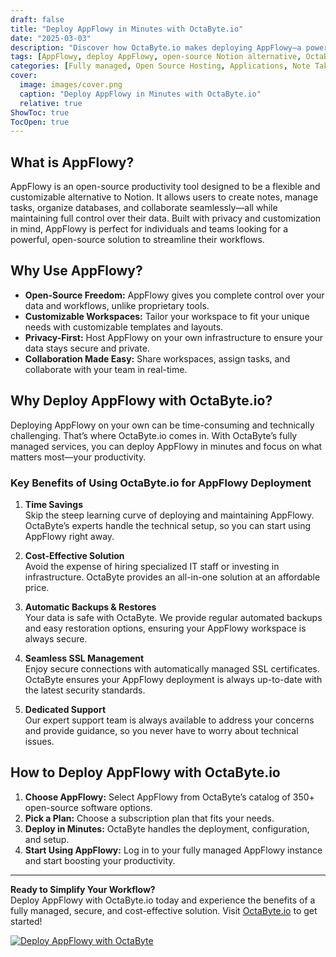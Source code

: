 ```yaml
---
draft: false
title: "Deploy AppFlowy in Minutes with OctaByte.io"
date: "2025-03-03"
description: "Discover how OctaByte.io makes deploying AppFlowy—a powerful open-source alternative to Notion—effortless. Save time, reduce costs, and enjoy fully managed services with automatic backups, SSL management, and expert support."
tags: [AppFlowy, deploy AppFlowy, open-source Notion alternative, OctaByte, managed open-source software, AppFlowy deployment, time-saving software solutions, cost-effective software hosting, automatic backups, SSL management, open-source software support]
categories: [Fully managed, Open Source Hosting, Applications, Note Taking, Project Management]
cover:
  image: images/cover.png
  caption: "Deploy AppFlowy in Minutes with OctaByte.io"
  relative: true
ShowToc: true
TocOpen: true
---
```



## What is AppFlowy?

AppFlowy is an open-source productivity tool designed to be a flexible and customizable alternative to Notion. It allows users to create notes, manage tasks, organize databases, and collaborate seamlessly—all while maintaining full control over their data. Built with privacy and customization in mind, AppFlowy is perfect for individuals and teams looking for a powerful, open-source solution to streamline their workflows.

## Why Use AppFlowy?

- **Open-Source Freedom:** AppFlowy gives you complete control over your data and workflows, unlike proprietary tools.
- **Customizable Workspaces:** Tailor your workspace to fit your unique needs with customizable templates and layouts.
- **Privacy-First:** Host AppFlowy on your own infrastructure to ensure your data stays secure and private.
- **Collaboration Made Easy:** Share workspaces, assign tasks, and collaborate with your team in real-time.

## Why Deploy AppFlowy with OctaByte.io?

Deploying AppFlowy on your own can be time-consuming and technically challenging. That’s where OctaByte.io comes in. With OctaByte’s fully managed services, you can deploy AppFlowy in minutes and focus on what matters most—your productivity.

### Key Benefits of Using OctaByte.io for AppFlowy Deployment

1. **Time Savings**  
   Skip the steep learning curve of deploying and maintaining AppFlowy. OctaByte’s experts handle the technical setup, so you can start using AppFlowy right away.

2. **Cost-Effective Solution**  
   Avoid the expense of hiring specialized IT staff or investing in infrastructure. OctaByte provides an all-in-one solution at an affordable price.

3. **Automatic Backups & Restores**  
   Your data is safe with OctaByte. We provide regular automated backups and easy restoration options, ensuring your AppFlowy workspace is always secure.

4. **Seamless SSL Management**  
   Enjoy secure connections with automatically managed SSL certificates. OctaByte ensures your AppFlowy deployment is always up-to-date with the latest security standards.

5. **Dedicated Support**  
   Our expert support team is always available to address your concerns and provide guidance, so you never have to worry about technical issues.

## How to Deploy AppFlowy with OctaByte.io

1. **Choose AppFlowy:** Select AppFlowy from OctaByte’s catalog of 350+ open-source software options.
2. **Pick a Plan:** Choose a subscription plan that fits your needs.
3. **Deploy in Minutes:** OctaByte handles the deployment, configuration, and setup.
4. **Start Using AppFlowy:** Log in to your fully managed AppFlowy instance and start boosting your productivity.

---

**Ready to Simplify Your Workflow?**  
Deploy AppFlowy with OctaByte.io today and experience the benefits of a fully managed, secure, and cost-effective solution. Visit [OctaByte.io](https://octabyte.io) to get started!

[![Deploy AppFlowy with OctaByte](/images/deploy-on-octabyte.png)](https://octabyte.io/fully-managed-open-source-services/applications/note-taking/appflowy)